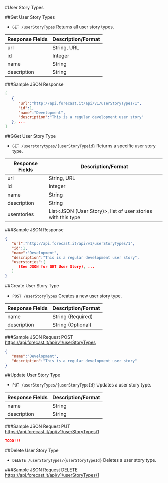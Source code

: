 #User Story Types

##Get User Story Types

* `GET /userStoryTypes` Returns all user story types.

|Response Fields | Description/Format|
|------------ | -------------|
|url | String, URL|
|id | Integer|
|name | String|
|description | String|

###Sample JSON Response
```json
[
   {
      "url":"http://api.forecast.it/api/v1/userStoryTypes/1",
      "id":1,
      "name":"Development",
      "description":"This is a regular development user story"
   }, ...
]
```

##GGet User Story Type

* `GET /userstorytypes/{userStoryTypeid}` Returns a specific user story type.

|Response Fields | Description/Format|
|------------ | -------------|
|url | String, URL|
|id | Integer|
|name | String|
|description | String|
|userstories | List<JSON (User Story)>, list of user stories with this type|

###Sample JSON Response
```json
{
   "url":"http://api.forecast.it/api/v1/userStoryTypes/1",
   "id":1,
   "name":"Development",
   "description":"This is a regular development user story",
   "userstories":[
      (See JSON for GET User Story), ...
   ]
}
```

##Create User Story Type

* `POST /userStoryTypes` Creates a new user story type.

|Response Fields | Description/Format|
|------------ | -------------|
|name | String (Required)|
|description | String (Optional)|

###Sample JSON Request
POST https://api.forecast.it/api/v1/userStoryTypes

```json
{
   "name":"Development",
   "description":"This is a regular development user story"
}
```

##Update User Story Type

* `PUT /userStoryTypes/{userStoryTypeId}` Updates a user story type.

|Response Fields | Description/Format|
|------------ | -------------|
|name | String|
|description | String|

###Sample JSON Request
PUT https://api.forecast.it/api/v1/userStoryTypes/1

```json
TODO!!!
```

##Delete User Story Type

* `DELETE /userStoryTypes/{userStoryTypeId}` Deletes a user story type.

###Sample JSON Request
DELETE https://api.forecast.it/api/v1/userStoryTypes/1
